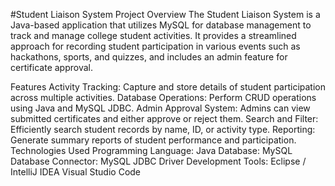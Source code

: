 #Student Liaison System
Project Overview
The Student Liaison System is a Java-based application that utilizes MySQL for database management to track and manage college student activities. It provides a streamlined approach for recording student participation in various events such as hackathons, sports, and quizzes, and includes an admin feature for certificate approval.

Features
Activity Tracking: Capture and store details of student participation across multiple activities.
Database Operations: Perform CRUD operations using Java and MySQL JDBC.
Admin Approval System: Admins can view submitted certificates and either approve or reject them.
Search and Filter: Efficiently search student records by name, ID, or activity type.
Reporting: Generate summary reports of student performance and participation.
Technologies Used
Programming Language: Java
Database: MySQL
Database Connector: MySQL JDBC Driver
Development Tools:
Eclipse / IntelliJ IDEA
Visual Studio Code

